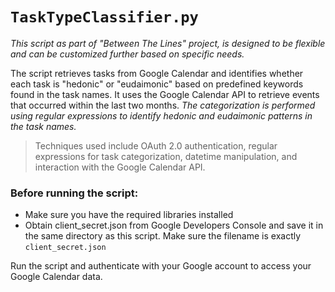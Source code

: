 # `TaskTypeClassifier.py`
*This script as part of "Between The Lines" project, is designed to be flexible and can be customized further based on specific needs.*

The script retrieves tasks from Google Calendar and identifies whether each task is "hedonic" or "eudaimonic" based on predefined keywords found in the task names. It uses the Google Calendar
API to retrieve events that occurred within the last two months. *The categorization is performed using regular expressions to identify hedonic and eudaimonic patterns in the task names.*

> Techniques used include OAuth 2.0 authentication, regular expressions for task categorization,
datetime manipulation, and interaction with the Google Calendar API.

### Before running the script:
- Make sure you have the required libraries installed
- Obtain client_secret.json from Google Developers Console and save it in the same directory as this script. Make sure the filename is exactly `client_secret.json`

Run the script and authenticate with your Google account to access your Google Calendar data.
